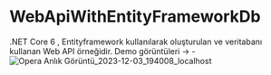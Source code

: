 # WebApiWithEntityFrameworkDb
.NET Core 6 , Entityframework kullanılarak oluşturulan ve veritabanı kullanan Web API örneğidir.
Demo görüntüleri -> -
![Opera Anlık Görüntü_2023-12-03_194008_localhost](https://github.com/Burakyilmam/WebApiWithEntityFrameworkDb/assets/61635780/f6d1bed1-9e2c-4f78-9046-4ed9cf026857)
